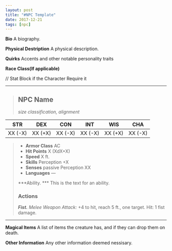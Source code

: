 ```yaml
---
layout: post
title: "#NPC Template"
date: 2017-12-21
tags: [npc]
---
```


**Bio** A biography.

**Physical Destription** A physical description.

**Quirks** Accents and other notable personality traits

**Race Class(If applicable)**

// Stat Block if the Character Require it

---
> ## NPC Name
>*size classification, alignment*

|STR|DEX|CON|INT|WIS|CHA|
|:---:|:---:|:---:|:---:|:---:|:---:|
|XX (-X)|XX (+X)|XX (-X)|XX (-X)|XX (+X)|XX (-X)|

> - **Armor Class** AC
> - **Hit Points** X (XdX+X)
> - **Speed** X ft.
> - **Skills** Perception +X
> - **Senses** passive Perception XX
> - **Languages** —
>
> ***Ability. *** This is the text for an ability.
> ### Actions
> ***Fist.*** *Melee Weapon Attack:* +4 to hit, reach 5 ft., one target. Hit: 1 fist damage.

---

**Magical Items** A list of items the creature has, and if they can drop them on death.

**Other Information** Any other information deemed nessisary.